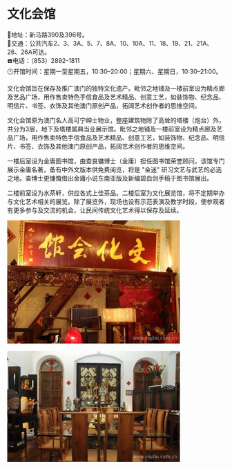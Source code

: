 # 文化会馆  
📍地址：新马路390及396号。  
🚌交通：公共汽车2、3、3A、5、7、8A、10、10A、11、18、19、21、21A、26、26A可达。  
☎️电话：（853）2892-1811  
🕛开馆时间：星期一至星期五，10:30–20:00；星期六、星期日，10:30–21:00。  
  
文化会馆旨在保存及推广澳门的独特文化遗产。毗邻之地铺及一楼前室设为精点廊及艺品广场，用作售卖特色手信食品及艺术精品、创意工艺，如装饰物、纪念品、明信片、书签、衣饰及其他澳门原创产品，拓阔艺术创作者的思维空间。  
  
文化会馆原为澳门名人高可宁绅士物业，整座建筑物除了高耸的塔楼（炮台）外，共分为3层，地下及塔楼属典当业展示馆。毗邻之地铺及一楼前室设为精点廊及艺品广场，用作售卖特色手信食品及艺术精品、创意工艺，如装饰物、纪念品、明信片、书签、衣饰及其他澳门原创产品，拓阔艺术创作者的思维空间。  
  
一楼后室设为金庸图书馆，由查良镛博士（金庸）担任图书馆荣誉顾问，该馆专门展示金庸名著，备有中外文版本供免费阅览，将是 "金迷" 研习文艺与武艺的必选之地。查博士更慷慨借出金庸小说东南亚版及新编碧血剑手稿于图书馆展出。  
  
二楼前室设为水茶轩，供应各式上佳茶品。二楼后室为文化展览馆，将不定期举办与文化艺术相关的展览。除了展览外，现场也设有示范表演及教学时段，使参观者有更多参与及交流的机会，让民间传统文化艺术得以保存及延续。  
  
![](https://raw.githubusercontent.com/szqq0512/Pic/main/img/202201212105210.png)  
  
![](https://raw.githubusercontent.com/szqq0512/Pic/main/img/202201212105209.png)  